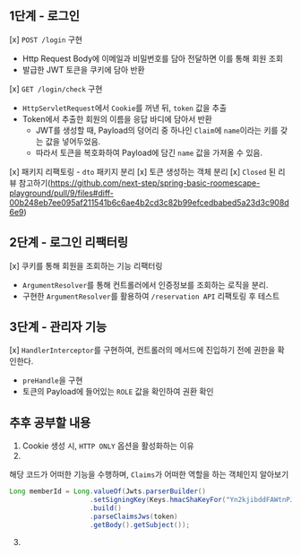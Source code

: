 ## 1단계 - 로그인
[x] `POST /login` 구현
- Http Request Body에 이메일과 비밀번호를 담아 전달하면 이를 통해 회원 조회
- 발급한 JWT 토큰을 쿠키에 담아 반환

[x] `GET /login/check` 구현
- `HttpServletRequest`에서 `Cookie`를 꺼낸 뒤, `token` 값을 추출
- Token에서 추출한 회원의 이름을 응답 바디에 담아서 반환
  - JWT를 생성할 때, Payload의 덩어리 중 하나인 `Claim`에 `name`이라는 키를 갖는 값을 넣어두었음.
  - 따라서 토큰을 복호화하여 Payload에 담긴 `name` 값을 가져올 수 있음.
    
[x] 패키지 리팩토링 - `dto` 패키지 분리
[x] 토큰 생성하는 객체 분리
[x] `Closed` 된 리뷰 참고하기(https://github.com/next-step/spring-basic-roomescape-playground/pull/9/files#diff-00b248eb7ee095af211541b6c6ae4b2cd3c82b99efcedbabed5a23d3c908d6e9)

## 2단계 - 로그인 리팩터링
[x] 쿠키를 통해 회원을 조회하는 기능 리팩터링
- `ArgumentResolver`를 통해 컨트롤러에서 인증정보를 조회하는 로직을 분리.
- 구현한 `ArgumentResolver`를 활용하여 `/reservation API` 리팩토링 후 테스트

## 3단계 - 관리자 기능
[x] `HandlerInterceptor`를 구현하여, 컨트롤러의 메서드에 진입하기 전에 권한을 확인한다.
  - `preHandle`을 구현
  - 토큰의 Payload에 들어있는 `ROLE` 값을 확인하여 권환 확인

## 추후 공부할 내용
1. Cookie 생성 시, `HTTP ONLY` 옵션을 활성화하는 이유
2. 
해당 코드가 어떠한 기능을 수행하며, `Claims`가 어떠한 역할을 하는 객체인지 알아보기
```java
Long memberId = Long.valueOf(Jwts.parserBuilder()
                    .setSigningKey(Keys.hmacShaKeyFor("Yn2kjibddFAWtnPJ2AFlL8WXmohJMCvigQggaEypa5E=".getBytes()))
                    .build()
                    .parseClaimsJws(token)
                    .getBody().getSubject());
```
3. 
